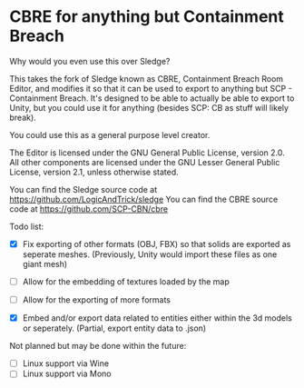 CBRE for anything but Containment Breach
======
Why would you even use this over Sledge?

This takes the fork of Sledge known as CBRE, Containment Breach Room Editor, and modifies it so that it can be used to export to anything but SCP - Containment Breach.
It's designed to be able to actually be able to export to Unity, but you could use it for anything (besides SCP: CB as stuff will likely break).

You could use this as a general purpose level creator.

The Editor is licensed under the GNU General Public License, version 2.0.
All other components are licensed under the GNU Lesser General Public License, version 2.1, unless otherwise stated.

You can find the Sledge source code at https://github.com/LogicAndTrick/sledge
You can find the CBRE source code at https://github.com/SCP-CBN/cbre

Todo list:
- [x] Fix exporting of other formats (OBJ, FBX) so that solids are exported as seperate meshes. (Previously, Unity would import these files as one giant mesh)
- [ ] Allow for the embedding of textures loaded by the map
- [ ] Allow for the exporting of more formats
- [x] Embed and/or export data related to entities either within the 3d models or seperately. (Partial, export entity data to .json)


Not planned but may be done within the future:
- [ ] Linux support via Wine
- [ ] Linux support via Mono
